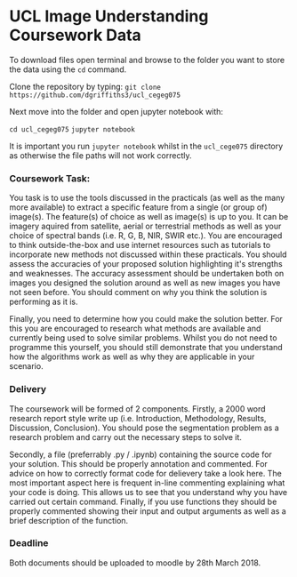 # UCL Image Understanding Coursework Data

To download files open terminal and browse to the folder you want to store the data using the `cd` command.

Clone the repository by typing: `git clone https://github.com/dgriffiths3/ucl_cegeg075`

Next move into the folder and open jupyter notebook with: 

`cd ucl_cegeg075`
`jupyter notebook`

It is important you run `jupyter notebook` whilst in the `ucl_cege075` directory as otherwise the file paths will not work correctly.

### Coursework Task:

You task is to use the tools discussed in the practicals (as well as the many more available) to extract a specific feature from a single (or group of) image(s). The feature(s) of choice as well as image(s) is up to you. It can be imagery aquired from satellite, aerial or terrestrial methods as well as your choice of spectral bands (i.e. R, G, B, NIR, SWIR etc.). You are encouraged to think outside-the-box and use internet resources such as tutorials to incorporate new methods not discussed within these practicals.
You should assess the accuracies of your proposed solution highlighting it's strengths and weaknesses. The accuracy assessment should be undertaken both on images you designed the solution around as well as new images you have not seen before. You should comment on why you think the solution is performing as it is.

Finally, you need to determine how you could make the solution better. For this you are encouraged to research what methods are available and currently being used to solve similar problems. Whilst you do not need to programme this yourself, you should still demonstrate that you understand how the algorithms work as well as why they are applicable in your scenario.

### Delivery

The coursework will be formed of 2 components. Firstly, a 2000 word research report style write up (i.e. Introduction, Methodology, Results, Discussion, Conclusion). You should pose the segmentation problem as a research problem and carry out the necessary steps to solve it.

Secondly, a file (preferrably .py / .ipynb) containing the source code for your solution. This should be properly annotation and commented. For advice on how to correctly format code for delievery take a look here. The most important aspect here is frequent in-line commenting explaining what your code is doing. This allows us to see that you understand why you have carried out certain command. Finally, if you use functions they should be properly commented showing their input and output arguments as well as a brief description of the function.

### Deadline

Both documents should be uploaded to moodle by 28th March 2018.
